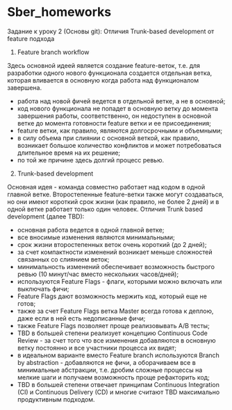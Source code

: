 # Sber_homeworks

Задание к уроку 2 (Основы git): Отличия Trunk-based development от feature подхода


1) Feature branch workflow

Здесь основной идеей является создание feature-веток, т.е. для разработки одного нового функционала создается отдельная ветка, которая вливается в основную когда работа над функционалом завершена. 
- работа над новой фичей ведется в отдельной ветке, а не в основной;
- код нового функционала не попадет в основную ветку до момента завершения работы, соответственно, он недоступен в основной ветке до момента готовности feature ветки и ее присоединения;
- feature ветки, как правило, являются долгосрочными и объемными;
- в силу объема при слиянии с основной веткой, как правило, возникает большое количество конфликтов и может потребоваться длительное время на их решение;
- по той же причине здесь долгий процесс ревью.


2) Trunk-based development

Основная идея - команда совместно работает над кодом в одной главной ветке. Второстепенные feature-ветки также могут создаваться, но они имеют короткий срок жизни (как правило, не более 2 дней) и в одной ветке работает только один человек.
Отличия Trunk based development (далее TBD):
- основная работа ведется в одной главной ветке;
- все вносимые изменения являются минимальными;
- срок жизни второстепенных веток очень короткий (до 2 дней);
- за счет компактности изменений возникает меньше сложностей связанных со слиянием веток;
- минимальность изменений обеспечивает возможность быстрого ревью (10 минут/час вместо нескольких часов/дней);
- используются Feature Flags - флаги, которыми можно включать или выключать фичи;
- Feature Flags дают возможность мержить код, который еще не готов;
- также за счет Feature Flags ветка Master всегда готова к деплою, даже если в ней есть недописанные фичи;
- также Feature Flags позволяет проще реализовывать A/B тесты;
- TBD в большей степени реализует концепцию Continuous Code Review - за счет того что все изменения добавляются в основную ветку постоянно и все участники процесса их видят;
- в идеальном варианте вместо Feature branch используются Branch by abstraction - добавляются не фичи, а оборачиваем все в минимальные абстракции, т.е. дробим сложные процессы на мелкие шаги и получаем возможность проще рефакторить код;
- TBD в большей степени отвечает принципам Continuous Integration (CI) и Continuous Delivery (CD) и многие считают TBD максимально продуктивным подходом.
